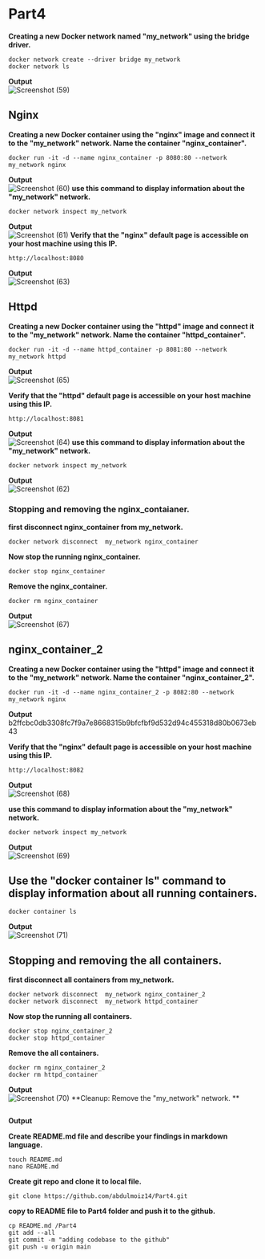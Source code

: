 # Part4
**Creating a new Docker network named "my_network" using the bridge driver.**
```
docker network create --driver bridge my_network
docker network ls
```
**Output**<br />
![Screenshot (59)](https://user-images.githubusercontent.com/65711565/227738562-cb2bae42-a098-41ac-8f75-5359ebac4b8b.png)
## Nginx 
**Creating a new Docker container using the "nginx" image and connect it to the "my_network" network. Name the container "nginx_container".**
```
docker run -it -d --name nginx_container -p 8080:80 --network my_network nginx
```
**Output**<br />
![Screenshot (60)](https://user-images.githubusercontent.com/65711565/227738923-a32f7021-30a0-4a0f-8634-80910b6364ab.png)
**use this command to display information about the "my_network" network.**
```
docker network inspect my_network
```
**Output**<br />
![Screenshot (61)](https://user-images.githubusercontent.com/65711565/227739023-c066ec3f-5319-4f90-9794-2d528b0ad0fe.png)
**Verify that the "nginx" default page is accessible on your host machine using this IP.**
```
http://localhost:8080
```
**Output**<br />
![Screenshot (63)](https://user-images.githubusercontent.com/65711565/227739924-fa5e6fee-7f0c-4b30-a4cf-952ecaf97d72.png)

## Httpd
**Creating a new Docker container using the "httpd" image and connect it to the "my_network" network. Name the container "httpd_container".**
```
docker run -it -d --name httpd_container -p 8081:80 --network my_network httpd
```
**Output**<br />
![Screenshot (65)](https://user-images.githubusercontent.com/65711565/227740038-ee678be0-b9e9-4a35-9f0b-22a5069e3265.png)

**Verify that the "httpd" default page is accessible on your host machine using this IP.**
```
http://localhost:8081
```
**Output**<br />
![Screenshot (64)](https://user-images.githubusercontent.com/65711565/227739918-da8f1ef7-0d24-4418-81c5-1c40956989d7.png)
**use this command to display information about the "my_network" network.**
```
docker network inspect my_network
```
**Output**<br />
![Screenshot (62)](https://user-images.githubusercontent.com/65711565/227739912-608b7bb7-3fa7-4811-b066-6901a7446d43.png)
### Stopping and removing the nginx_contaianer.
**first disconnect nginx_container from my_network.**
```
docker network disconnect  my_network nginx_container
```
**Now stop the running nginx_container.**
```
docker stop nginx_container
```
**Remove the nginx_container.**
```
docker rm nginx_container
```
**Output**<br />
![Screenshot (67)](https://user-images.githubusercontent.com/65711565/227741166-d617af7d-c53c-4ae0-9d30-aa19ff070023.png)

## nginx_container_2
**Creating a new Docker container using the "httpd" image and connect it to the "my_network" network. Name the container "nginx_container_2".**
```
docker run -it -d --name nginx_container_2 -p 8082:80 --network my_network nginx
```
**Output**<br />
b2ffcbc0db3308fc7f9a7e8668315b9bfcfbf9d532d94c455318d80b0673eb43

**Verify that the "nginx" default page is accessible on your host machine using this IP.**
```
http://localhost:8082
```
**Output**<br />
![Screenshot (68)](https://user-images.githubusercontent.com/65711565/227741288-fee440d0-0ab5-4666-9772-38b56d3b0acf.png)

**use this command to display information about the "my_network" network.**
```
docker network inspect my_network
```
**Output**<br />
![Screenshot (69)](https://user-images.githubusercontent.com/65711565/227741302-1907fbb7-161d-4d25-84b3-d75d1c8a4475.png)
## Use the "docker container ls" command to display information about all running containers.
```
docker container ls
```
**Output**<br />
![Screenshot (71)](https://user-images.githubusercontent.com/65711565/227741943-373137ae-921c-43d0-829f-7e3b5302853c.png)

## Stopping and removing the all containers.
**first disconnect all containers from my_network.**
```
docker network disconnect  my_network nginx_container_2
docker network disconnect  my_network httpd_container
```
**Now stop the running all containers.**
```
docker stop nginx_container_2
docker stop httpd_container
```
**Remove the all containers.**
```
docker rm nginx_container_2
docker rm httpd_container
```
**Output**<br />
![Screenshot (70)](https://user-images.githubusercontent.com/65711565/227741657-cc9b34cc-9a95-4cbd-82cf-e138578ebd40.png)
**Cleanup: Remove the "my_network" network. **
```

```
**Output**<br />

**Create README.md file and describe your findings in markdown language.**
```
touch README.md
nano README.md
```
**Create git repo and clone it to local file.**
```
git clone https://github.com/abdulmoiz14/Part4.git
```
**copy to README file to Part4 folder and push it to the github.**
```
cp README.md /Part4
git add --all
git commit -m "adding codebase to the github"
git push -u origin main
```
